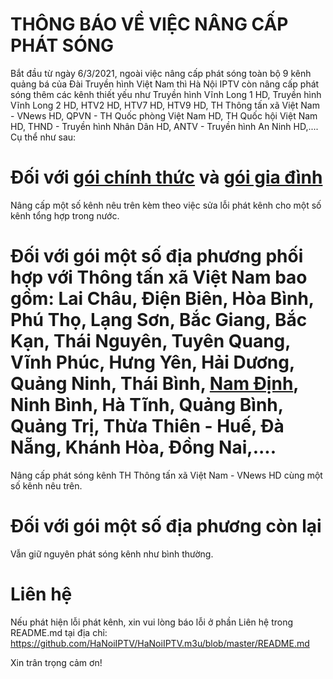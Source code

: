THÔNG BÁO VỀ VIỆC NÂNG CẤP PHÁT SÓNG
=======
Bắt đầu từ ngày 6/3/2021, ngoài việc nâng cấp phát sóng toàn bộ 9 kênh quảng bá của Đài Truyền hình Việt Nam thì Hà Nội IPTV còn nâng cấp phát sóng thêm các kênh thiết yếu như Truyền hình Vĩnh Long 1 HD, Truyền hình Vĩnh Long 2 HD, HTV2 HD, HTV7 HD, HTV9 HD, TH Thông tấn xã Việt Nam - VNews HD, QPVN - TH Quốc phòng Việt Nam HD, TH Quốc hội Việt Nam HD, THND - Truyền hình Nhân Dân HD, ANTV - Truyền hình An Ninh HD,.... Cụ thể như sau:<br />

# Đối với [gói chính thức](http://gg.gg/hanoiiptv) và [gói gia đình](http://gg.gg/hanoiiptvfamily)
Nâng cấp một số kênh nêu trên kèm theo việc sửa lỗi phát kênh cho một số kênh tổng hợp trong nước.<br />

# Đối với gói một số địa phương phối hợp với Thông tấn xã Việt Nam bao gồm: Lai Châu, Điện Biên, Hòa Bình, Phú Thọ, Lạng Sơn, Bắc Giang, Bắc Kạn, Thái Nguyên, Tuyên Quang, Vĩnh Phúc, Hưng Yên, Hải Dương, Quảng Ninh, Thái Bình, [Nam Định](http://gg.gg/namdinhiptv), Ninh Bình, Hà Tĩnh, Quảng Bình, Quảng Trị, Thừa Thiên - Huế, Đà Nẵng, Khánh Hòa, Đồng Nai,....
Nâng cấp phát sóng kênh TH Thông tấn xã Việt Nam - VNews HD cùng một số kênh nêu trên.<br />

# Đối với gói một số địa phương còn lại
Vẫn giữ nguyên phát sóng kênh như bình thường.<br />

# Liên hệ
Nếu phát hiện lỗi phát kênh, xin vui lòng báo lỗi ở phần Liên hệ trong README.md tại địa chỉ: https://github.com/HaNoiIPTV/HaNoiIPTV.m3u/blob/master/README.md<br />

Xin trân trọng cảm ơn!<br />
